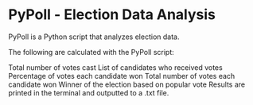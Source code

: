 # PyPoll - Election Data Analysis

PyPoll is a Python script that analyzes election data.

The following are calculated with the PyPoll script:

Total number of votes cast
List of candidates who received votes
Percentage of votes each candidate won
Total number of votes each candidate won
Winner of the election based on popular vote
Results are printed in the terminal and outputted to a .txt file.